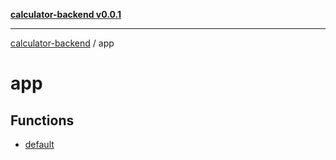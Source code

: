 [**calculator-backend v0.0.1**](../README.md)

***

[calculator-backend](../modules.md) / app

# app

## Functions

- [default](functions/default.md)
